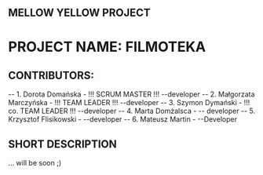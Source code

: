 ## MELLOW YELLOW PROJECT ##
# PROJECT NAME: FILMOTEKA

## CONTRIBUTORS:
-- 1. Dorota Domańska - !!! SCRUM MASTER !!! --developer
-- 2. Małgorzata Marczyńska - !!! TEAM LEADER !!! --developer
-- 3. Szymon Dymański - !!! co. TEAM LEADER !!! --developer
-- 4. Marta Domżalsca - -- developer
-- 5. Krzysztof Flisikowski - --developer
-- 6. Mateusz Martin - --Developer

## SHORT DESCRIPTION

... will be soon ;)
